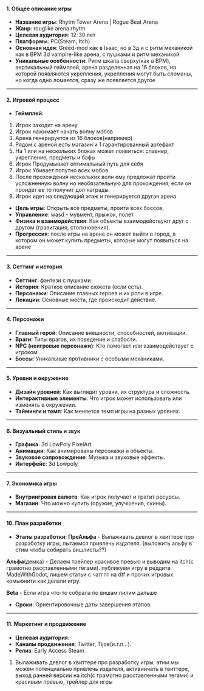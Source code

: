 #### **1. Общее описание игры**

- **Название игры**: Rhytm Tower Arena | Rogue Beat Arena
- **Жанр**: rouglike arena rhytm  
- **Целевая аудитория**: 12-30 лет
- **Платформы**: PC(Steam, Itch)
- **Основная идея**: Greed-mod как в Isaac, но в 3д и с ритм механикой как в BPM
3d vampire-like арена, с пушками и ритм механикой
- **Уникальные особенности**: Ритм шкала сверху(как в BPM), вертикальный геймплей, арена разделенная на 16 блоков, на которой появляются укрепления, укрепления могут быть сломаны, но когда одно ломается, сразу же появляется другое

---
#### **2. Игровой процесс**

- **Геймплей**: 
1) Игрок заходит на арену
2) Игрок нажимает начать волну мобов
3) Арена генерируется из 16 блоков(например)
4) Рядом с ареной есть магазин и 1 гарантированный артефакт
5) На 1 или на нескольких блоках может появиться: спавнер, укрепление, предметы и бафы
6) Игрок Продумывает оптимальный путь для себя
7) Игрок Убивает попутно всех мобов
8) После прохождения нескольких волн ему предложат пройти усложненную волну но необязательную для прохождения, если он проидет ее то получит доп награды
9) Игрок идет на следующий этаж и генерируется другая арена
- **Цель игры**: Открыть все предметы, проити всех боссов,
- **Управление**: wasd - мувмент, прыжок, полет
- **Физика и взаимодействия**: Как объекты взаимодействуют друг с другом (гравитация, столкновения).
- **Прогрессия**: после игры на арене он может выйти в город, в котором он может купить предметы, которые могут появиться на арене

---
#### **3. Сеттинг и история**

- **Сеттинг**: фэнтези с пушками
- **История**: Краткое описание сюжета (если есть).
- **Персонажи**: Описание главных героев и их роли в игре.
- **Локации**: Основные места, где происходит действие.

---
#### **4. Персонажи**

- **Главный герой**: Описание внешности, способностей, мотивации.
- **Враги**: Типы врагов, их поведение и слабости.
- **NPC (неигровые персонажи)**: Кто помогает или взаимодействует с игроком.
- **Боссы**: Уникальные противники с особыми механиками.

---
#### **5. Уровни и окружение**

- **Дизайн уровней**: Как выглядят уровни, их структура и сложность.
- **Интерактивные элементы**: Что игрок может использовать или изменять в окружении.
- **Тайминги и темп**: Как меняется темп игры на разных уровнях.

---
#### **6. Визуальный стиль и звук**

- **Графика**: 3d LowPoly PixelArt
- **Анимации**: Как анимированы персонажи и объекты.
- **Звуковое сопровождение**: Музыка и звуковые эффекты.
- **Интерфейс**: 3d Lowpoly

---
#### **7. Экономика игры**

- **Внутриигровая валюта**: Как игрок получает и тратит ресурсы.
- **Магазин**: Что можно купить (оружие, улучшения, скины).

---
#### **10. План разработки**

- **Этапы разработки**: 
**ПреАльфа** - Вылаживать девлог в хвиттере про разработку игры, пытаемся привлечь издателя. (выложить альфу в стим чтобы собирать вишлисты??)

**Альфа**(демка) - Делаем трейлер красивое превью и выводим на itch(с грамотно расставленными тегами). публикуем игру в реддите MadeWithGodot, пишем статьи с чатгпт на dtf и прочих игровых комьюнити как делали игру. 

**Beta** - Если игра что-то собрала по вишам пилим дальше
- **Сроки**: Ориентировочные даты завершения этапов.

---
#### **11. Маркетинг и продвижение**

- **Целевая аудитория**: 
- **Каналы продвижения**: Twitter, Tijoe(и.т.п...). 
- **Релиз**: Early Access Steam

1) Вылаживать девлог в хвиттере про разработку игры, этим мы можем потенциально привлечь издателя, активничать в твиттере, выход ранней версии на itch(с грамотно расставленными тегами) и красивым превью, трейлер для игры 